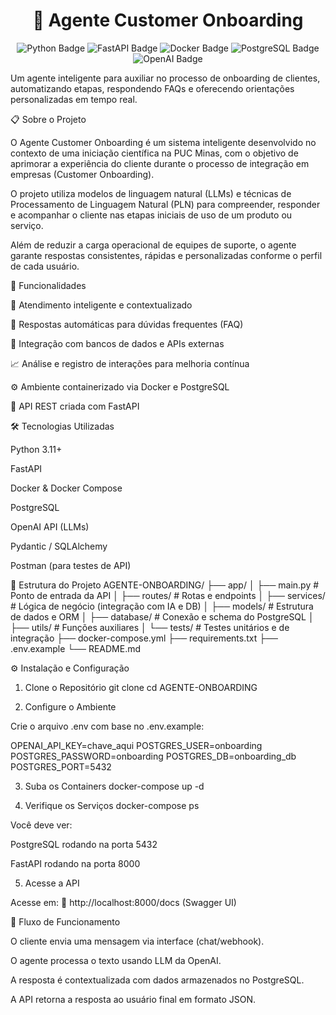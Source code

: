 <h1 align="center"> 🧠 Agente Customer Onboarding </h1> <p align="center"> <img alt="Python Badge" src="https://img.shields.io/badge/Python-%233776AB?style=for-the-badge&logo=python&logoColor=white"> <img alt="FastAPI Badge" src="https://img.shields.io/badge/FastAPI-%23009688?style=for-the-badge&logo=fastapi&logoColor=white"> <img alt="Docker Badge" src="https://img.shields.io/badge/Docker-%232496ED?style=for-the-badge&logo=docker&logoColor=white"> <img alt="PostgreSQL Badge" src="https://img.shields.io/badge/PostgreSQL-%234169E1?style=for-the-badge&logo=postgresql&logoColor=white"> <img alt="OpenAI Badge" src="https://img.shields.io/badge/OpenAI-%23412991?style=for-the-badge&logo=openai&logoColor=white"> </p>

Um agente inteligente para auxiliar no processo de onboarding de clientes, automatizando etapas, respondendo FAQs e oferecendo orientações personalizadas em tempo real.

📋 Sobre o Projeto

O Agente Customer Onboarding é um sistema inteligente desenvolvido no contexto de uma iniciação científica na PUC Minas, com o objetivo de aprimorar a experiência do cliente durante o processo de integração em empresas (Customer Onboarding).

O projeto utiliza modelos de linguagem natural (LLMs) e técnicas de Processamento de Linguagem Natural (PLN) para compreender, responder e acompanhar o cliente nas etapas iniciais de uso de um produto ou serviço.

Além de reduzir a carga operacional de equipes de suporte, o agente garante respostas consistentes, rápidas e personalizadas conforme o perfil de cada usuário.

🚀 Funcionalidades

🤖 Atendimento inteligente e contextualizado

💬 Respostas automáticas para dúvidas frequentes (FAQ)

🔗 Integração com bancos de dados e APIs externas

📈 Análise e registro de interações para melhoria contínua

⚙️ Ambiente containerizado via Docker e PostgreSQL

🧩 API REST criada com FastAPI

🛠️ Tecnologias Utilizadas

Python 3.11+

FastAPI

Docker & Docker Compose

PostgreSQL

OpenAI API (LLMs)

Pydantic / SQLAlchemy

Postman (para testes de API)

📁 Estrutura do Projeto
AGENTE-ONBOARDING/
├── app/
│   ├── main.py                 # Ponto de entrada da API
│   ├── routes/                 # Rotas e endpoints
│   ├── services/               # Lógica de negócio (integração com IA e DB)
│   ├── models/                 # Estrutura de dados e ORM
│   ├── database/               # Conexão e schema do PostgreSQL
│   ├── utils/                  # Funções auxiliares
│   └── tests/                  # Testes unitários e de integração
├── docker-compose.yml
├── requirements.txt
├── .env.example
└── README.md

⚙️ Instalação e Configuração
1. Clone o Repositório
git clone <seu-repositorio>
cd AGENTE-ONBOARDING

2. Configure o Ambiente

Crie o arquivo .env com base no .env.example:

OPENAI_API_KEY=chave_aqui
POSTGRES_USER=onboarding
POSTGRES_PASSWORD=onboarding
POSTGRES_DB=onboarding_db
POSTGRES_PORT=5432

3. Suba os Containers
docker-compose up -d

4. Verifique os Serviços
docker-compose ps


Você deve ver:

PostgreSQL rodando na porta 5432

FastAPI rodando na porta 8000

5. Acesse a API

Acesse em:
🔗 http://localhost:8000/docs (Swagger UI)

🧠 Fluxo de Funcionamento

O cliente envia uma mensagem via interface (chat/webhook).

O agente processa o texto usando LLM da OpenAI.

A resposta é contextualizada com dados armazenados no PostgreSQL.

A API retorna a resposta ao usuário final em formato JSON.
